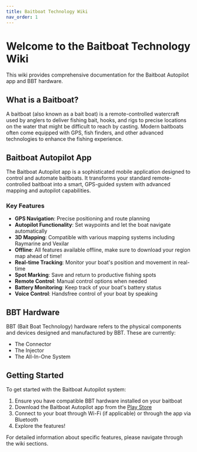 ```yaml
---
title: Baitboat Technology Wiki
nav_order: 1
---
```


# Welcome to the Baitboat Technology Wiki

This wiki provides comprehensive documentation for the Baitboat Autopilot app and BBT hardware.

## What is a Baitboat?

A baitboat (also known as a bait boat) is a remote-controlled watercraft used by anglers to deliver fishing bait, hooks, and rigs to precise locations on the water that might be difficult to reach by casting. Modern baitboats often come equipped with GPS, fish finders, and other advanced technologies to enhance the fishing experience.

## Baitboat Autopilot App

The Baitboat Autopilot app is a sophisticated mobile application designed to control and automate baitboats. It transforms your standard remote-controlled baitboat into a smart, GPS-guided system with advanced mapping and autopilot capabilities.

### Key Features

- **GPS Navigation**: Precise positioning and route planning
- **Autopilot Functionality**: Set waypoints and let the boat navigate automatically
- **3D Mapping**: Compatible with various mapping systems including Raymarine and Vexilar
- **Offline**: All features available offline, make sure to download your region map ahead of time!
- **Real-time Tracking**: Monitor your boat's position and movement in real-time
- **Spot Marking**: Save and return to productive fishing spots
- **Remote Control**: Manual control options when needed
- **Battery Monitoring**: Keep track of your boat's battery status
- **Voice Control**: Handsfree control of your boat by speaking

## BBT Hardware

BBT (Bait Boat Technology) hardware refers to the physical components and devices designed and manufactured by BBT. These are currently:

- The Connector
- The Injector
- The All-In-One System

## Getting Started

To get started with the Baitboat Autopilot system:

1. Ensure you have compatible BBT hardware installed on your baitboat
2. Download the Baitboat Autopilot app from
   the [Play Store](https://play.google.com/store/apps/details?id=com.bernsbaitboats.app)
3. Connect to your boat through Wi-Fi (if applicable) or through the app via Bluetooth
5. Explore the features!

For detailed information about specific features, please navigate through the wiki sections.
